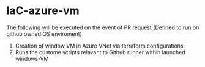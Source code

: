 # IaC-azure-vm

The following will be executed on the event of PR request (Defined to run on github owned OS enviroment) 

1. Creation of window VM in Azure VNet via terraform configurations
2. Runs the custome scripts relavant to Github runner within launched windows-VM


